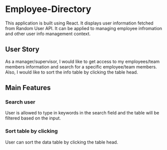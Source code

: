 # Employee-Directory

This application is built using React. It displays user information fetched from Random User API. It can be applied to managing employee infromation and other user info management context. 

## User Story

As a manager/supervisor, I would like to get access to my employees/team members information and search for a specific employee/team members. Also, I would like to sort the info table by clicking the table head.

## Main Features

### Search user

User is allowed to type in keywords in the search field and the table will be filtered based on the input. 

### Sort table by clicking

User can sort the data table by clicking the table head. 
